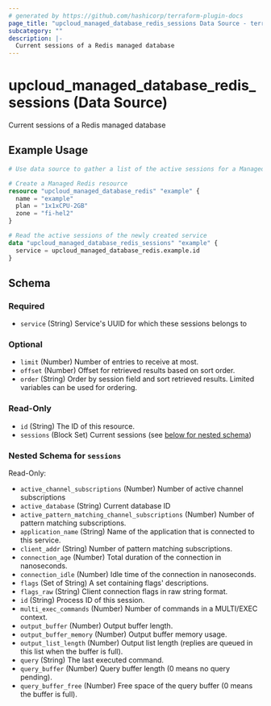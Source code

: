 ```yaml
---
# generated by https://github.com/hashicorp/terraform-plugin-docs
page_title: "upcloud_managed_database_redis_sessions Data Source - terraform-provider-upcloud"
subcategory: ""
description: |-
  Current sessions of a Redis managed database
---
```


# upcloud_managed_database_redis_sessions (Data Source)

Current sessions of a Redis managed database

## Example Usage

```terraform
# Use data source to gather a list of the active sessions for a Managed Redis Database

# Create a Managed Redis resource
resource "upcloud_managed_database_redis" "example" {
  name = "example"
  plan = "1x1xCPU-2GB"
  zone = "fi-hel2"
}

# Read the active sessions of the newly created service
data "upcloud_managed_database_redis_sessions" "example" {
  service = upcloud_managed_database_redis.example.id
}
```

<!-- schema generated by tfplugindocs -->
## Schema

### Required

- `service` (String) Service's UUID for which these sessions belongs to

### Optional

- `limit` (Number) Number of entries to receive at most.
- `offset` (Number) Offset for retrieved results based on sort order.
- `order` (String) Order by session field and sort retrieved results. Limited variables can be used for ordering.

### Read-Only

- `id` (String) The ID of this resource.
- `sessions` (Block Set) Current sessions (see [below for nested schema](#nestedblock--sessions))

<a id="nestedblock--sessions"></a>
### Nested Schema for `sessions`

Read-Only:

- `active_channel_subscriptions` (Number) Number of active channel subscriptions
- `active_database` (String) Current database ID
- `active_pattern_matching_channel_subscriptions` (Number) Number of pattern matching subscriptions.
- `application_name` (String) Name of the application that is connected to this service.
- `client_addr` (String) Number of pattern matching subscriptions.
- `connection_age` (Number) Total duration of the connection in nanoseconds.
- `connection_idle` (Number) Idle time of the connection in nanoseconds.
- `flags` (Set of String) A set containing flags' descriptions.
- `flags_raw` (String) Client connection flags in raw string format.
- `id` (String) Process ID of this session.
- `multi_exec_commands` (Number) Number of commands in a MULTI/EXEC context.
- `output_buffer` (Number) Output buffer length.
- `output_buffer_memory` (Number) Output buffer memory usage.
- `output_list_length` (Number) Output list length (replies are queued in this list when the buffer is full).
- `query` (String) The last executed command.
- `query_buffer` (Number) Query buffer length (0 means no query pending).
- `query_buffer_free` (Number) Free space of the query buffer (0 means the buffer is full).


